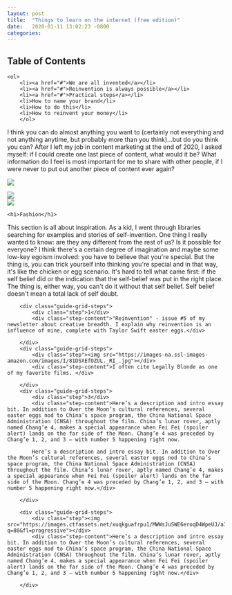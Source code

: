 ```yaml
---
layout: post
title:  "Things to learn on the internet (free edition)"
date:   2020-01-11 13:02:23 -0800
categories: 
---
```

<div class="guide-toc">
    <h2>Table of Contents</h2>

    <ol>
        <li><a href="#">We are all invented</a></li>
        <li><a href="#">Reinvention is always possible</a></li>
        <li><a href="#">Practical steps</a></li>
        <li>How to name your brand</li>
        <li>How to do this</li>
        <li>How to reinvent your money</li>
        </ol>
</div>




<div class="guide-intro"><p>I think you can do almost anything you want to (certainly not everything and not anything anytime, but probably more than you think)...but do you think you can? After I left my job in content marketing at the end of 2020, I asked myself: if I could create one last piece of content, what would it be? What information do I feel is most important for me to share with other people, if I were never to put out another piece of content ever again?</p>
</div>


<div class="post-section">
 <div class="post-image">
        <img src="https://images.ctfassets.net/xuqkguafrpu1/MWWsJuSWE6eroqD4WpeUJ/a3f4e9d01e59002cb80d41b50e81e28e/6_OverTheMoon_FeiMoon.jpg?q=80&fl=progressive">
    </div>
  <p>  </p>

  



</div>
<div class="post-section">
 <div class="post-image">
        <img src="https://images.ctfassets.net/xuqkguafrpu1/MWWsJuSWE6eroqD4WpeUJ/a3f4e9d01e59002cb80d41b50e81e28e/6_OverTheMoon_FeiMoon.jpg?q=80&fl=progressive">
    </div>


</div>

<div class="post-section">
    <div class="post-image">
        <img src="https://images.ctfassets.net/xuqkguafrpu1/MWWsJuSWE6eroqD4WpeUJ/a3f4e9d01e59002cb80d41b50e81e28e/6_OverTheMoon_FeiMoon.jpg?q=80&fl=progressive">
    </div>

    <h1>Fashion</h1>

<p>This section is all about inspiration. As a kid, I went through libraries searching for examples and stories of self-invention. One thing I really wanted to know: are they any different from the rest of us? Is it possible for everyone? I think there's a certain degree of imagination and maybe some low-key egoism involved: you have to believe that you're special. But the thing is, you can trick yourself into thinking you're special and in that way, it's like the chicken or egg scenario. It's hard to tell what came first: if the self belief did or the indication that the self-belief was put in the right place. The thing is, either way, you can't do it without that self belief. Self belief doesn't mean a total lack of self doubt.   </p>

        <div class="guide-grid-steps">
            <div class="step">1</div>
            <div class="step-content">"Reinvention" - issue #5 of my newsletter about creative breadth. I explain why reinvention is an influence of mine, complete with Taylor Swift easter eggs.</div>
            
        </div>
        <div class="guide-grid-steps">
            <div class="step"><img src="https://images-na.ssl-images-amazon.com/images/I/81DSXEfOZUL._RI_.jpg"></div>
            <div class="step-content">I often cite Legally Blonde as one of my favorite films. </div>
            
        </div>
        <div class="guide-grid-steps">
            <div class="step">3</div>
            <div class="step-content">Here’s a description and intro essay bit. In addition to Over the Moon’s cultural references, several easter eggs nod to China’s space program, the China National Space Administration (CNSA) throughout the film. China’s lunar rover, aptly named Chang’e 4, makes a special appearance when Fei Fei (spoiler alert) lands on the far side of the Moon. Chang’e 4 was preceded by Chang’e 1, 2, and 3 — with number 5 happening right now.
            
            Here’s a description and intro essay bit. In addition to Over the Moon’s cultural references, several easter eggs nod to China’s space program, the China National Space Administration (CNSA) throughout the film. China’s lunar rover, aptly named Chang’e 4, makes a special appearance when Fei Fei (spoiler alert) lands on the far side of the Moon. Chang’e 4 was preceded by Chang’e 1, 2, and 3 — with number 5 happening right now.</div>
            
        </div>

        <div class="guide-grid-steps">
            <div class="step"><img src="https://images.ctfassets.net/xuqkguafrpu1/MWWsJuSWE6eroqD4WpeUJ/a3f4e9d01e59002cb80d41b50e81e28e/6_OverTheMoon_FeiMoon.jpg?q=80&fl=progressive"></div>
            <div class="step-content">Here’s a description and intro essay bit. In addition to Over the Moon’s cultural references, several easter eggs nod to China’s space program, the China National Space Administration (CNSA) throughout the film. China’s lunar rover, aptly named Chang’e 4, makes a special appearance when Fei Fei (spoiler alert) lands on the far side of the Moon. Chang’e 4 was preceded by Chang’e 1, 2, and 3 — with number 5 happening right now.</div>
            
        </div>
</div>